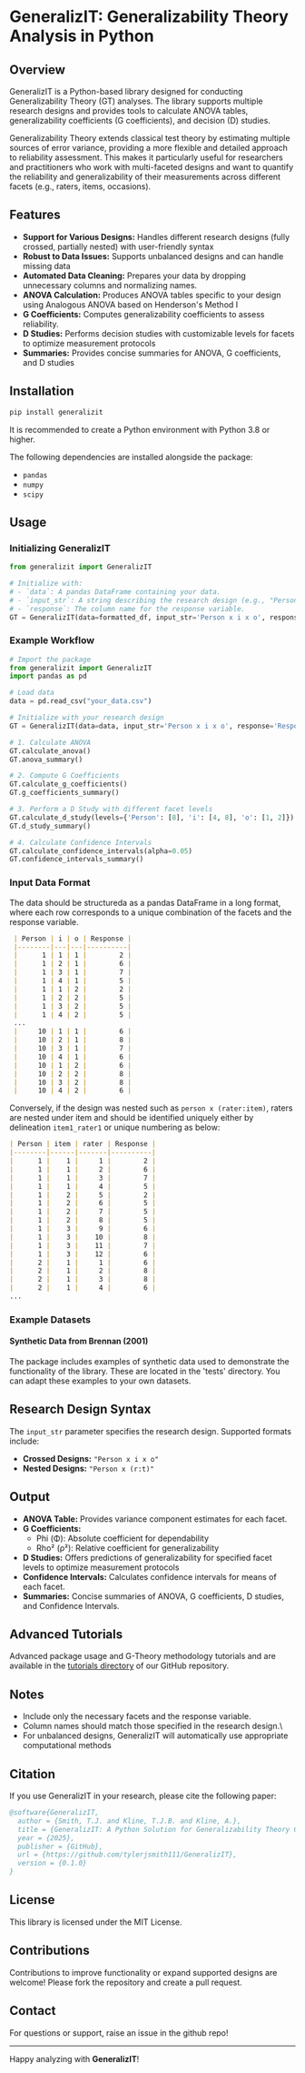 # GeneralizIT: Generalizability Theory Analysis in Python

## Overview

GeneralizIT is a Python-based library designed for conducting Generalizability Theory (GT) analyses. The library supports multiple research designs and provides tools to calculate ANOVA tables, generalizability coefficients (G coefficients), and decision (D) studies.

Generalizability Theory extends classical test theory by estimating multiple sources of error variance, providing a more flexible and detailed approach to reliability assessment. This makes it particularly useful for researchers and practitioners who work with multi-faceted designs and want to quantify the reliability and generalizability of their measurements across different facets (e.g., raters, items, occasions).

## Features

- **Support for Various Designs:** Handles different research designs (fully crossed, partially nested) with user-friendly syntax
- **Robust to Data Issues:** Supports unbalanced designs and can handle missing data
- **Automated Data Cleaning:** Prepares your data by dropping unnecessary columns and normalizing names.
- **ANOVA Calculation:** Produces ANOVA tables specific to your design using Analogous ANOVA based on Henderson's Method I
- **G Coefficients:** Computes generalizability coefficients to assess reliability.
- **D Studies:** Performs decision studies with customizable levels for facets to optimize measurement protocols
- **Summaries:** Provides concise summaries for ANOVA, G coefficients, and D studies

## Installation
```python
pip install generalizit
```
It is recommended to create a Python environment with Python 3.8 or higher.

The following dependencies are installed alongside the package:

- `pandas`
- `numpy`
- `scipy`

## Usage

### Initializing GeneralizIT

```python
from generalizit import GeneralizIT

# Initialize with:
# - `data`: A pandas DataFrame containing your data.
# - `input_str`: A string describing the research design (e.g., "Person x i x o").
# - `response`: The column name for the response variable.
GT = GeneralizIT(data=formatted_df, input_str='Person x i x o', response='Response')
```

### Example Workflow

```python
# Import the package
from generalizit import GeneralizIT
import pandas as pd

# Load data
data = pd.read_csv("your_data.csv")

# Initialize with your research design
GT = GeneralizIT(data=data, input_str='Person x i x o', response='Response')

# 1. Calculate ANOVA
GT.calculate_anova()
GT.anova_summary()

# 2. Compute G Coefficients
GT.calculate_g_coefficients()
GT.g_coefficients_summary()

# 3. Perform a D Study with different facet levels
GT.calculate_d_study(levels={'Person': [8], 'i': [4, 8], 'o': [1, 2]})
GT.d_study_summary()

# 4. Calculate Confidence Intervals
GT.calculate_confidence_intervals(alpha=0.05)
GT.confidence_intervals_summary()
```

### Input Data Format
The data should be structureda as a pandas DataFrame in a long format, where each row corresponds to a unique combination of the facets and the response variable.

 ```markdown
  | Person | i | o | Response |
  |--------|---|---|----------|
  |      1 | 1 | 1 |        2 |
  |      1 | 2 | 1 |        6 |
  |      1 | 3 | 1 |        7 |
  |      1 | 4 | 1 |        5 |
  |      1 | 1 | 2 |        2 |
  |      1 | 2 | 2 |        5 |
  |      1 | 3 | 2 |        5 |
  |      1 | 4 | 2 |        5 |
  ...
  |     10 | 1 | 1 |        6 |
  |     10 | 2 | 1 |        8 |
  |     10 | 3 | 1 |        7 |
  |     10 | 4 | 1 |        6 |
  |     10 | 1 | 2 |        6 |
  |     10 | 2 | 2 |        8 |
  |     10 | 3 | 2 |        8 |
  |     10 | 4 | 2 |        6 |
  ```
Conversely, if the design was nested such as `person x (rater:item)`, raters are nested under item and should be identified uniquely either by delineation `item1_rater1` or unique numbering as below:

``` markdown
| Person | item | rater | Response |
|--------|------|-------|----------|
|      1 |    1 |     1 |        2 |
|      1 |    1 |     2 |        6 |
|      1 |    1 |     3 |        7 |
|      1 |    1 |     4 |        5 |
|      1 |    2 |     5 |        2 |
|      1 |    2 |     6 |        5 |
|      1 |    2 |     7 |        5 |
|      1 |    2 |     8 |        5 |
|      1 |    3 |     9 |        6 |
|      1 |    3 |    10 |        8 |
|      1 |    3 |    11 |        7 |
|      1 |    3 |    12 |        6 |
|      2 |    1 |     1 |        6 |
|      2 |    1 |     2 |        8 |
|      2 |    1 |     3 |        8 |
|      2 |    1 |     4 |        6 |
...
```

### Example Datasets

#### Synthetic Data from Brennan (2001)

The package includes examples of synthetic data used to demonstrate the functionality of the library.
These are located in the 'tests' directory. 
You can adapt these examples to your own datasets.

## Research Design Syntax

The `input_str` parameter specifies the research design. Supported formats include:

- **Crossed Designs:** `"Person x i x o"`
- **Nested Designs:** `"Person x (r:t)"`

## Output

- **ANOVA Table:** Provides variance component estimates for each facet.
- **G Coefficients:**
  - Phi (Φ): Absolute coefficient for dependability
  - Rho² (ρ²): Relative coefficient for generalizability
- **D Studies:** Offers predictions of generalizability for specified facet levels to optimize measurement protocols
- **Confidence Intervals:** Calculates confidence intervals for means of each facet.
- **Summaries:** Concise summaries of ANOVA, G coefficients, D studies, and Confidence Intervals.

## Advanced Tutorials

Advanced package usage and G-Theory methodology tutorials and are available in the [tutorials directory](https://github.com/tylerjsmith111/GeneralizIT/tree/main/tutorials) of our GitHub repository.

## Notes

- Include only the necessary facets and the response variable.
- Column names should match those specified in the research design.\
- For unbalanced designs, GeneralizIT will automatically use appropriate computational methods

## Citation
If you use GeneralizIT in your research, please cite the following paper:
```bibtex
@software{GeneralizIT,
  author = {Smith, T.J. and Kline, T.J.B. and Kline, A.},
  title = {GeneralizIT: A Python Solution for Generalizability Theory Computations},
  year = {2025},
  publisher = {GitHub},
  url = {https://github.com/tylerjsmith111/GeneralizIT},
  version = {0.1.0}
}
```

## License

This library is licensed under the MIT License.

## Contributions

Contributions to improve functionality or expand supported designs are welcome! Please fork the repository and create a pull request.

## Contact

For questions or support, raise an issue in the github repo!

---

Happy analyzing with **GeneralizIT**!
